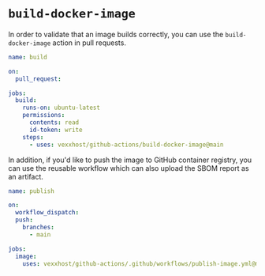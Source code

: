# `build-docker-image`

In order to validate that an image builds correctly, you can use the `build-docker-image` action in pull requests.

```yaml
name: build

on:
  pull_request:

jobs:
  build:
    runs-on: ubuntu-latest
    permissions:
      contents: read
      id-token: write
    steps:
      - uses: vexxhost/github-actions/build-docker-image@main
```

In addition, if you'd like to push the image to GitHub container registry, you can use the reusable
workflow which can also upload the SBOM report as an artifact.

```yaml
name: publish

on:
  workflow_dispatch:
  push:
    branches:
      - main

jobs:
  image:
    uses: vexxhost/github-actions/.github/workflows/publish-image.yml@main
```
